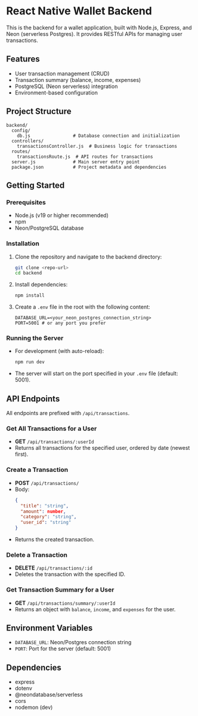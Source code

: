 # React Native Wallet Backend

This is the backend for a wallet application, built with Node.js, Express, and Neon (serverless Postgres). It provides RESTful APIs for managing user transactions.

## Features
- User transaction management (CRUD)
- Transaction summary (balance, income, expenses)
- PostgreSQL (Neon serverless) integration
- Environment-based configuration

## Project Structure
```
backend/
  config/
    db.js                # Database connection and initialization
  controllers/
    transactionsController.js  # Business logic for transactions
  routes/
    transactionsRoute.js  # API routes for transactions
  server.js              # Main server entry point
  package.json           # Project metadata and dependencies
```

## Getting Started

### Prerequisites
- Node.js (v19 or higher recommended)
- npm
- Neon/PostgreSQL database

### Installation
1. Clone the repository and navigate to the backend directory:
   ```sh
   git clone <repo-url>
   cd backend
   ```
2. Install dependencies:
   ```sh
   npm install
   ```
3. Create a `.env` file in the root with the following content:
   ```env
   DATABASE_URL=<your_neon_postgres_connection_string>
   PORT=5001 # or any port you prefer
   ```

### Running the Server
- For development (with auto-reload):
  ```sh
  npm run dev
  ```
- The server will start on the port specified in your `.env` file (default: 5001).

## API Endpoints

All endpoints are prefixed with `/api/transactions`.

### Get All Transactions for a User
- **GET** `/api/transactions/:userId`
- Returns all transactions for the specified user, ordered by date (newest first).

### Create a Transaction
- **POST** `/api/transactions/`
- Body:
  ```json
  {
    "title": "string",
    "amount": number,
    "category": "string",
    "user_id": "string"
  }
  ```
- Returns the created transaction.

### Delete a Transaction
- **DELETE** `/api/transactions/:id`
- Deletes the transaction with the specified ID.

### Get Transaction Summary for a User
- **GET** `/api/transactions/summary/:userId`
- Returns an object with `balance`, `income`, and `expenses` for the user.

## Environment Variables
- `DATABASE_URL`: Neon/Postgres connection string
- `PORT`: Port for the server (default: 5001)

## Dependencies
- express
- dotenv
- @neondatabase/serverless
- cors
- nodemon (dev)


